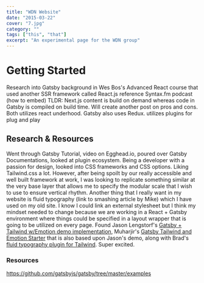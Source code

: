 ```yaml
---
title: "WDN Website"
date: "2015-03-22"
cover: "7.jpg"
category: ""
tags: ["this", "that"]
excerpt: "An experimental page for the WDN group"
---
```


# Getting Started

Research into Gatsby
background in Wes Bos's Advanced React course that used another SSR framework called React.js reference Syntax.fm podcast (how to embed) TLDR: Next.js content is build on demand whereas code in Gatsby is compiled on build time. Will create another post on pros and cons. Both utilizes react underhood. Gatsby also uses Redux. utilizes plugins for plug and play

## Research & Resources

Went through Gatsby Tutorial, video on Egghead.io, poured over Gatsby Documentations, looked at plugin ecosystem. Being a developer with a passion for design, looked into CSS frameworks and CSS options. Liking Tailwind.css a lot. However, after being spoilt by our really accessible and well built framework at work, I was looking to replicate something similar at the very base layer that allows me to specify the modular scale that I wish to use to ensure vertical rhythm. Another thing that I really want in my website is fluid typography (link to smashing article by Mike) which I have used on my old site. I know I could link an external stylesheet but I think my mindset needed to change because we are working in a React + Gatsby environment where things could be specified in a layout wrapper that is going to be utilized on every page. Found Jason Lengstorf's [Gatsby + Tailwind w/Emotion demo implementation](https://github.com/jlengstorf/gatsby-tailwind-demo), Muharjir's [Gatsby Tailwind and Emotion Starter](https://github.com/muhajirdev/gatsby-tailwind-emotion-starter/blob/master/src/components/layout.js) that is also based upon Jason's demo, along with Brad's [fluid typography plugin for Tailwind](https://github.com/bradlc/tailwindcss-fluid/). Super excited.

### Resources

https://github.com/gatsbyjs/gatsby/tree/master/examples
